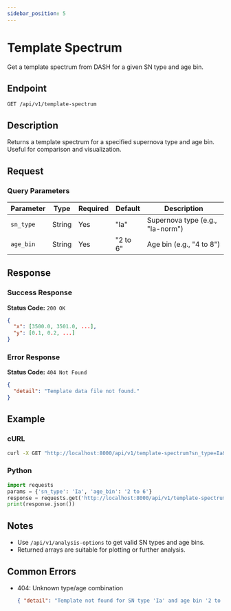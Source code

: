 ```yaml
---
sidebar_position: 5
---
```


# Template Spectrum

Get a template spectrum from DASH for a given SN type and age bin.

## Endpoint

```
GET /api/v1/template-spectrum
```

## Description

Returns a template spectrum for a specified supernova type and age bin. Useful for comparison and visualization.

## Request

### Query Parameters
| Parameter | Type | Required | Default | Description |
|-----------|------|----------|---------|-------------|
| `sn_type` | String | Yes | "Ia" | Supernova type (e.g., "Ia-norm") |
| `age_bin` | String | Yes | "2 to 6" | Age bin (e.g., "4 to 8") |

## Response

### Success Response
**Status Code:** `200 OK`

```json
{
  "x": [3500.0, 3501.0, ...],
  "y": [0.1, 0.2, ...]
}
```

### Error Response
**Status Code:** `404 Not Found`

```json
{
  "detail": "Template data file not found."
}
```

## Example

### cURL
```bash
curl -X GET "http://localhost:8000/api/v1/template-spectrum?sn_type=Ia&age_bin=2%20to%206"
```

### Python
```python
import requests
params = {'sn_type': 'Ia', 'age_bin': '2 to 6'}
response = requests.get('http://localhost:8000/api/v1/template-spectrum', params=params)
print(response.json())
```

## Notes
- Use `/api/v1/analysis-options` to get valid SN types and age bins.
- Returned arrays are suitable for plotting or further analysis.

## Common Errors

- 404: Unknown type/age combination
  ```json
  { "detail": "Template not found for SN type 'Ia' and age bin '2 to 6'." }
  ```
